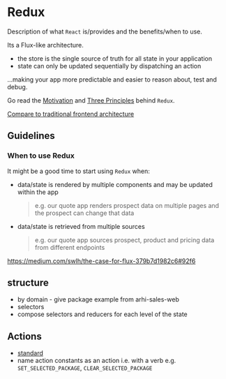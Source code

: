 # Redux

Description of what `React` is/provides and the benefits/when to use.

Its a Flux-like architecture.

- the store is the single source of truth for all state in your application
- state can only be updated sequentially by dispatching an action

...making your app more predictable and easier to reason about, test and debug.

Go read the [Motivation](http://redux.js.org/docs/introduction/Motivation.html) and [Three Principles](http://redux.js.org/docs/introduction/ThreePrinciples.html) behind `Redux`.

[Compare to traditional frontend architecture](https://blog.andyet.com/2015/08/06/what-the-flux-lets-redux/)

## Guidelines

### When to use Redux

It might be a good time to start using `Redux` when:

- data/state is rendered by multiple components and may be updated within the app

  > e.g. our quote app renders prospect data on multiple pages and the prospect can change that data

- data/state is retrieved from multiple sources

  > e.g. our quote app sources prospect, product and pricing data from different endpoints

https://medium.com/swlh/the-case-for-flux-379b7d1982c6#92f6


## structure
- by domain - give package example from arhi-sales-web
- selectors
- compose selectors and reducers for each level of the state

## Actions

- [standard](https://github.com/acdlite/flux-standard-action)
- name action constants as an action i.e. with a verb e.g. `SET_SELECTED_PACKAGE`, `CLEAR_SELECTED_PACKAGE`
